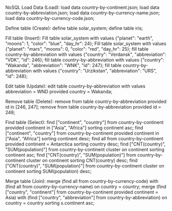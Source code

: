 NoSQL
Load Data (Load):
load data country-by-continent.json;
load data country-by-abbreviation.json;
load data country-by-currency-name.json;
load data country-by-currency-code.json;

Define table (Create):
define table solar_system;
define table iris;

Fill table (Insert):
Fill table solar_system with values {"planet": "earth", "moons": 1, "color": "blue", "day_hr": 24};
Fill table solar_system with values {"planet": "mars", "moons": 0, "color": "red", "day_hr": 25};
fill table country-by-abbreviation with values {"country": "Verdansk", "abbreviation": "VDK", "id": 246};
fill table country-by-abbreviation with values {"country": "Wakanda", "abbreviation": "WNK", "id": 247};
fill table country-by-abbreviation with values {"country": "Urzikstan", "abbreviation": "URS", "id": 248};


Edit table (Update):
edit table country-by-abbreviation with values abbreviation = WND provided country = Wakanda;


Remove table (Delete):
remove from table country-by-abbreviation provided id in [246, 247];
remove from table country-by-abbreviation provided id = 248;


Find table (Select):
find ["continent", "country"] from country-by-continent provided continent in ["Asia", "Africa"] sorting continent asc;
find ["continent", "country"] from country-by-continent provided continent in ["Asia", "Africa"] sorting continent desc;
find all from country-by-continent provided continent = Antarctica sorting country desc;
find ["CNT(country)", "SUM(population)"] from country-by-continent cluster on continent sorting continent asc;
find ["CNT(country)", "SUM(population)"] from country-by-continent cluster on continent sorting CNT(country) desc;
find ["CNT(country)", "SUM(population)"] from country-by-continent cluster on continent sorting SUM(population) desc;

Merge table (Join):
merge (find all from country-by-currency-code) with (find all from country-by-currency-name) on country = country;
merge (find ["country", "continent"] from country-by-continent provided continent = Asia) with (find ["country", "abbreviation"] from country-by-abbreviation) on country = country sorting s.continent asc;

